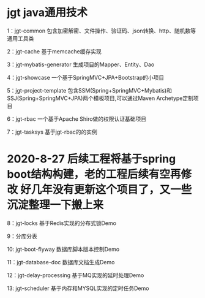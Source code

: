 jgt java通用技术
================

1：jgt-common 包含加密解密、文件操作、验证码、json转换、http、随机数等通用工具类

2：jgt-cache 基于memcache缓存实现

3：jgt-mybatis-generator 生成项目的Mapper、Entity、Dao

4：jgt-showcase 一个基于SpringMVC+JPA+Bootstrap的小项目

5：jgt-project-template 包含SSM(Spring+SpringMVC+Mybatis)和SSJ(Spring+SpringMVC+JPA)两个模板项目,可以通过Maven Archetype定制项目

6：jgt-rbac 一个基于Apache Shiro做的权限认证基础项目

7：jgt-tasksys 基于jgt-rbac的的实例


2020-8-27 后续工程将基于spring boot结构构建，老的工程后续有空再修改
好几年没有更新这个项目了，又一些沉淀整理一下搬上来
==============
8：jgt-locks 基于Redis实现的分布式锁Demo

9：分库分表

10: jgt-boot-flyway  数据库脚本版本控制Demo   

11：jgt-database-doc  数据库文档生成Demo

12：jgt-delay-processing  基于MQ实现的延时处理Demo

13: jgt-scheduler 基于内存和MYSQL实现的定时任务Demo
